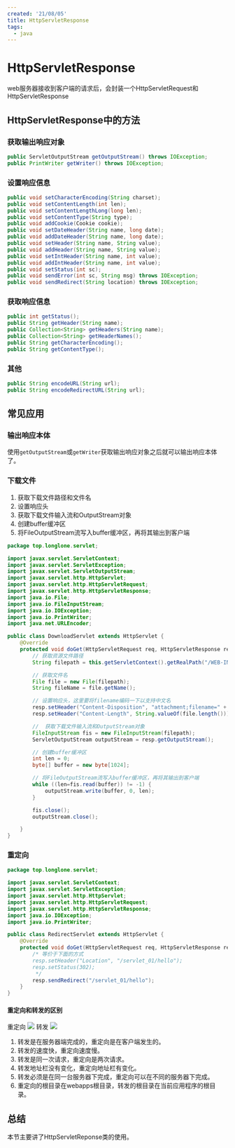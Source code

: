 ```yaml
---
created: '21/08/05'
title: HttpServletResponse
tags:
  - java
---
```

# HttpServletResponse
web服务器接收到客户端的请求后，会封装一个HttpServletRequest和HttpServletResponse
## HttpServletResponse中的方法

### 获取输出响应对象
```java
public ServletOutputStream getOutputStream() throws IOException;
public PrintWriter getWriter() throws IOException;
```

### 设置响应信息
```java
public void setCharacterEncoding(String charset);
public void setContentLength(int len);
public void setContentLengthLong(long len);
public void setContentType(String type);
public void addCookie(Cookie cookie);
public void setDateHeader(String name, long date);
public void addDateHeader(String name, long date);
public void setHeader(String name, String value);
public void addHeader(String name, String value);
public void setIntHeader(String name, int value);
public void addIntHeader(String name, int value);
public void setStatus(int sc);
public void sendError(int sc, String msg) throws IOException;
public void sendRedirect(String location) throws IOException;
```

### 获取响应信息
```java
public int getStatus();
public String getHeader(String name);
public Collection<String> getHeaders(String name);
public Collection<String> getHeaderNames();
public String getCharacterEncoding();
public String getContentType();

```

### 其他
```java
public String encodeURL(String url);
public String encodeRedirectURL(String url);
```

## 常见应用
### 输出响应本体
使用`getOutputStream`或`getWriter`获取输出响应对象之后就可以输出响应本体了。
### 下载文件
1. 获取下载文件路径和文件名
2. 设置响应头
3. 获取下载文件输入流和OutputStream对象
4. 创建buffer缓冲区
5. 将FileOutputStream流写入buffer缓冲区，再将其输出到客户端
```java
package top.longlone.servlet;

import javax.servlet.ServletContext;
import javax.servlet.ServletException;
import javax.servlet.ServletOutputStream;
import javax.servlet.http.HttpServlet;
import javax.servlet.http.HttpServletRequest;
import javax.servlet.http.HttpServletResponse;
import java.io.File;
import java.io.FileInputStream;
import java.io.IOException;
import java.io.PrintWriter;
import java.net.URLEncoder;

public class DownloadServlet extends HttpServlet {
    @Override
    protected void doGet(HttpServletRequest req, HttpServletResponse resp) throws ServletException, IOException {
        // 获取资源文件路径
        String filepath = this.getServletContext().getRealPath("/WEB-INF/classes/db.properties");

        // 获取文件名
        File file = new File(filepath);
        String fileName = file.getName();

        // 设置响应头，这里要将filename编码一下以支持中文名
        resp.setHeader("Content-Disposition", "attachment;filename=" + URLEncoder.encode(fileName, "UTF-8"));
        resp.setHeader("Content-Length", String.valueOf(file.length()));

        //  获取下载文件输入流和OutputStream对象
        FileInputStream fis = new FileInputStream(filepath);
        ServletOutputStream outputStream = resp.getOutputStream();

        // 创建buffer缓冲区
        int len = 0;
        byte[] buffer = new byte[1024];

        // 将FileOutputStream流写入buffer缓冲区，再将其输出到客户端
        while ((len=fis.read(buffer)) != -1) {
            outputStream.write(buffer, 0, len);
        }

        fis.close();
        outputStream.close();

    }
}
```
### 重定向
```java
package top.longlone.servlet;

import javax.servlet.ServletContext;
import javax.servlet.ServletException;
import javax.servlet.http.HttpServlet;
import javax.servlet.http.HttpServletRequest;
import javax.servlet.http.HttpServletResponse;
import java.io.IOException;
import java.io.PrintWriter;

public class RedirectServlet extends HttpServlet {
    @Override
    protected void doGet(HttpServletRequest req, HttpServletResponse resp) throws ServletException, IOException {
        /* 等价于下面的方式
        resp.setHeader("Location", "/servlet_01/hello");
        resp.setStatus(302);
         */
        resp.sendRedirect("/servlet_01/hello");
    }
}
```
#### 重定向和转发的区别
重定向
![](https://gitee.com/guuest/images/raw/master/img/20210806164813.png)
转发
![](https://gitee.com/guuest/images/raw/master/img/20210806164831.png)


1. 转发是在服务器端完成的，重定向是在客户端发生的。
2. 转发的速度快，重定向速度慢。
3. 转发是同一次请求，重定向是两次请求。
4. 转发地址栏没有变化，重定向地址栏有变化。
5. 转发必须是在同一台服务器下完成，重定向可以在不同的服务器下完成。
6. 重定向的根目录在webapps根目录，转发的根目录在当前应用程序的根目录。

## 总结
本节主要讲了HttpServletReponse类的使用。